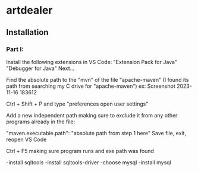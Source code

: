 # artdealer

## Installation
### Part I:
Install the following extensions in VS Code:
"Extension Pack for Java"
"Debugger for Java"
Next...

Find the absolute path to the "mvn" of the file "apache-maven" (I found its path from searching my C drive for "apache-maven") ex: Screenshot 2023-11-16 183612

Ctrl + Shift + P and type "preferences open user settings"

Add a new independent path making sure to exclude it from any other programs already in the file:

"maven.executable.path": "absolute path from step 1 here"
Save file, exit, reopen VS Code

Ctrl + F5 making sure program runs and exe path was found

-install sqltools -install sqltools-driver -choose mysql -install mysql
